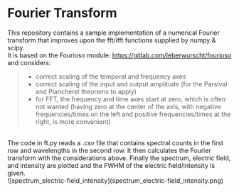 # Fourier Transform
This repository contains a sample implementation of a numerical Fourier transform that improves upon the fft/ifft functions supplied by numpy & scipy.
<br>
It is based on the Fourioso module: https://gitlab.com/leberwurscht/fourioso
and considers:
>- correct scaling of the temporal and frequency axes
>- correct scaling of the input and output amplitude (for the Parsival and Plancherel theorems to apply)
>- for FFT, the frequency and time axes start at zero, which is often not wanted (having zero at the center of the axis, with negative frequencies/times on the left and positive frequencies/times at the right, is more convenient)
<br>
The code in ft.py reads a .csv file that contains spectral counts in the first row and wavelengths in the second row. It then calculates the Fourier transform with the considerations above.
Finally the spectrum, electric field, and intensity are plotted and the FWHM of the electric field/intensity is given.
<br>
![spectrum_electric-field_intensity](spectrum_electric-field_intensity.png)
